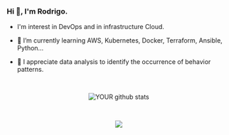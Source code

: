 
### Hi 👋, I'm Rodrigo.

- I'm interest in DevOps and in infrastructure Cloud.

- 🌱 I’m currently learning AWS, Kubernetes, Docker, Terraform, Ansible, Python...

- 🔭 I appreciate data analysis to identify the occurrence of behavior patterns. 

<br/>

<div style="text-align:center">

![YOUR github stats](https://github-readme-stats.vercel.app/api?username=rodrigoemereciano&theme=bear&show_icons=true)

<br />



[<img src="https://img.shields.io/badge/linkedin-%230077B5.svg?&style=for-the-badge&logo=linkedin&logoColor=white" />](https://www.linkedin.com/in/rodrigo-emereciano-a7003780/)

</div>
